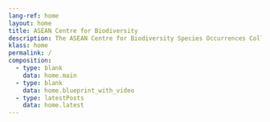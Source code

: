 ```yaml
---
lang-ref: home 
layout: home
title: ASEAN Centre for Biodiversity
description: The ASEAN Centre for Biodiversity Species Occurrences Collection
klass: home
permalink: /
composition:
  - type: blank
    data: home.main
  - type: blank
    data: home.blueprint_with_video
  - type: latestPosts
    data: home.latest
---
```

